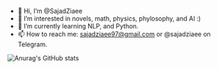 - 👋 Hi, I’m @SajadZiaee
- 👀 I’m interested in novels, math, physics, phylosophy, and AI :)
- 🌱 I’m currently learning NLP, and Python.
- 📫 How to reach me: sajadziaee97@gmail.com or @sajadziaee on Telegram.


![Anurag's GitHub stats](https://github-readme-stats.vercel.app/api?username=sajadziaee&show_icons=true&theme=radical)
